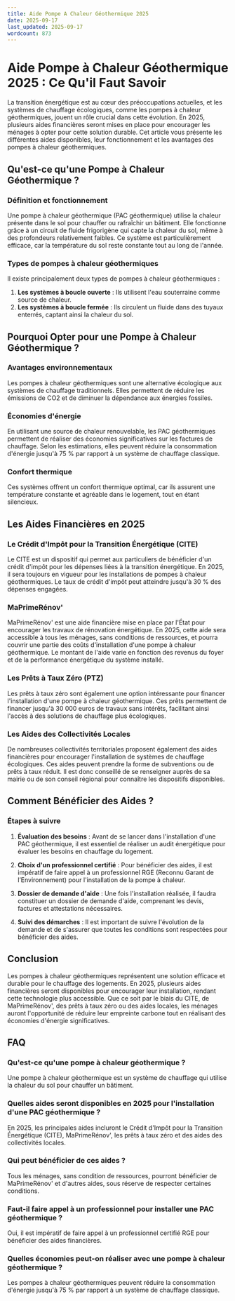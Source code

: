 ```yaml
---
title: Aide Pompe A Chaleur Géothermique 2025
date: 2025-09-17
last_updated: 2025-09-17
wordcount: 873
---
```


# Aide Pompe à Chaleur Géothermique 2025 : Ce Qu'il Faut Savoir

La transition énergétique est au cœur des préoccupations actuelles, et les systèmes de chauffage écologiques, comme les pompes à chaleur géothermiques, jouent un rôle crucial dans cette évolution. En 2025, plusieurs aides financières seront mises en place pour encourager les ménages à opter pour cette solution durable. Cet article vous présente les différentes aides disponibles, leur fonctionnement et les avantages des pompes à chaleur géothermiques.

## Qu'est-ce qu'une Pompe à Chaleur Géothermique ?

### Définition et fonctionnement

Une pompe à chaleur géothermique (PAC géothermique) utilise la chaleur présente dans le sol pour chauffer ou rafraîchir un bâtiment. Elle fonctionne grâce à un circuit de fluide frigorigène qui capte la chaleur du sol, même à des profondeurs relativement faibles. Ce système est particulièrement efficace, car la température du sol reste constante tout au long de l'année.

### Types de pompes à chaleur géothermiques

Il existe principalement deux types de pompes à chaleur géothermiques :

1. **Les systèmes à boucle ouverte** : Ils utilisent l'eau souterraine comme source de chaleur.
2. **Les systèmes à boucle fermée** : Ils circulent un fluide dans des tuyaux enterrés, captant ainsi la chaleur du sol.

## Pourquoi Opter pour une Pompe à Chaleur Géothermique ?

### Avantages environnementaux

Les pompes à chaleur géothermiques sont une alternative écologique aux systèmes de chauffage traditionnels. Elles permettent de réduire les émissions de CO2 et de diminuer la dépendance aux énergies fossiles.

### Économies d'énergie

En utilisant une source de chaleur renouvelable, les PAC géothermiques permettent de réaliser des économies significatives sur les factures de chauffage. Selon les estimations, elles peuvent réduire la consommation d'énergie jusqu'à 75 % par rapport à un système de chauffage classique.

### Confort thermique

Ces systèmes offrent un confort thermique optimal, car ils assurent une température constante et agréable dans le logement, tout en étant silencieux.

## Les Aides Financières en 2025

### Le Crédit d'Impôt pour la Transition Énergétique (CITE)

Le CITE est un dispositif qui permet aux particuliers de bénéficier d'un crédit d'impôt pour les dépenses liées à la transition énergétique. En 2025, il sera toujours en vigueur pour les installations de pompes à chaleur géothermiques. Le taux de crédit d'impôt peut atteindre jusqu'à 30 % des dépenses engagées.

### MaPrimeRénov'

MaPrimeRénov' est une aide financière mise en place par l'État pour encourager les travaux de rénovation énergétique. En 2025, cette aide sera accessible à tous les ménages, sans conditions de ressources, et pourra couvrir une partie des coûts d'installation d'une pompe à chaleur géothermique. Le montant de l'aide varie en fonction des revenus du foyer et de la performance énergétique du système installé.

### Les Prêts à Taux Zéro (PTZ)

Les prêts à taux zéro sont également une option intéressante pour financer l'installation d'une pompe à chaleur géothermique. Ces prêts permettent de financer jusqu'à 30 000 euros de travaux sans intérêts, facilitant ainsi l'accès à des solutions de chauffage plus écologiques.

### Les Aides des Collectivités Locales

De nombreuses collectivités territoriales proposent également des aides financières pour encourager l'installation de systèmes de chauffage écologiques. Ces aides peuvent prendre la forme de subventions ou de prêts à taux réduit. Il est donc conseillé de se renseigner auprès de sa mairie ou de son conseil régional pour connaître les dispositifs disponibles.

## Comment Bénéficier des Aides ?

### Étapes à suivre

1. **Évaluation des besoins** : Avant de se lancer dans l'installation d'une PAC géothermique, il est essentiel de réaliser un audit énergétique pour évaluer les besoins en chauffage du logement.
  
2. **Choix d'un professionnel certifié** : Pour bénéficier des aides, il est impératif de faire appel à un professionnel RGE (Reconnu Garant de l’Environnement) pour l'installation de la pompe à chaleur.

3. **Dossier de demande d'aide** : Une fois l'installation réalisée, il faudra constituer un dossier de demande d'aide, comprenant les devis, factures et attestations nécessaires.

4. **Suivi des démarches** : Il est important de suivre l'évolution de la demande et de s'assurer que toutes les conditions sont respectées pour bénéficier des aides.

## Conclusion

Les pompes à chaleur géothermiques représentent une solution efficace et durable pour le chauffage des logements. En 2025, plusieurs aides financières seront disponibles pour encourager leur installation, rendant cette technologie plus accessible. Que ce soit par le biais du CITE, de MaPrimeRénov', des prêts à taux zéro ou des aides locales, les ménages auront l'opportunité de réduire leur empreinte carbone tout en réalisant des économies d'énergie significatives.

## FAQ

### Qu'est-ce qu'une pompe à chaleur géothermique ?

Une pompe à chaleur géothermique est un système de chauffage qui utilise la chaleur du sol pour chauffer un bâtiment.

### Quelles aides seront disponibles en 2025 pour l'installation d'une PAC géothermique ?

En 2025, les principales aides incluront le Crédit d'Impôt pour la Transition Énergétique (CITE), MaPrimeRénov', les prêts à taux zéro et des aides des collectivités locales.

### Qui peut bénéficier de ces aides ?

Tous les ménages, sans condition de ressources, pourront bénéficier de MaPrimeRénov' et d'autres aides, sous réserve de respecter certaines conditions.

### Faut-il faire appel à un professionnel pour installer une PAC géothermique ?

Oui, il est impératif de faire appel à un professionnel certifié RGE pour bénéficier des aides financières.

### Quelles économies peut-on réaliser avec une pompe à chaleur géothermique ?

Les pompes à chaleur géothermiques peuvent réduire la consommation d'énergie jusqu'à 75 % par rapport à un système de chauffage classique.
